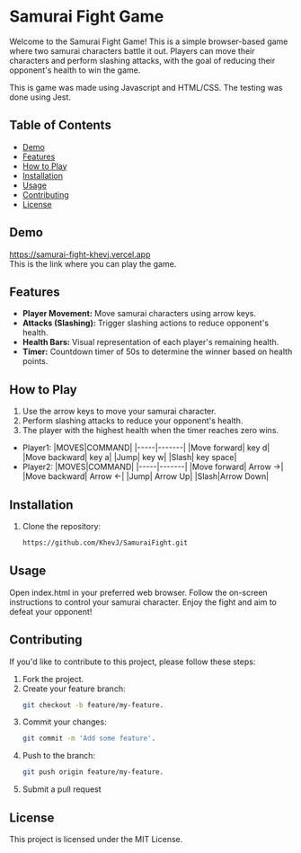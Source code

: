 # Samurai Fight Game

Welcome to the Samurai Fight Game! This is a simple browser-based game where two samurai characters battle it out. Players can move their characters and perform slashing attacks, with the goal of reducing their opponent's health to win the game.

This is game was made using Javascript and HTML/CSS. The testing was done using Jest.

## Table of Contents

- [Demo](#demo)
- [Features](#features)
- [How to Play](#how-to-play)
- [Installation](#installation)
- [Usage](#usage)
- [Contributing](#contributing)
- [License](#license)

## Demo

https://samurai-fight-khevj.vercel.app
<br>This is the link where you can play the game.

## Features

- **Player Movement:** Move samurai characters using arrow keys.
- **Attacks (Slashing):** Trigger slashing actions to reduce opponent's health.
- **Health Bars:** Visual representation of each player's remaining health.
- **Timer:** Countdown timer of 50s to determine the winner based on health points.



## How to Play

1. Use the arrow keys to move your samurai character.
2. Perform slashing attacks to reduce your opponent's health.
3. The player with the highest health when the timer reaches zero wins.
  - Player1:
    |MOVES|COMMAND|
    |-----|-------|
    |Move forward| key d|
    |Move backward| key a|
    |Jump| key w|
    |Slash| key space|
  - Player2:
    |MOVES|COMMAND|
    |-----|-------|
    |Move forward| Arrow ->|
    |Move backward| Arrow <-|
    |Jump| Arrow Up|
    |Slash|Arrow Down|
   

## Installation

1. Clone the repository:

   ```bash
   https://github.com/KhevJ/SamuraiFight.git


## Usage
Open index.html in your preferred web browser.
Follow the on-screen instructions to control your samurai character.
Enjoy the fight and aim to defeat your opponent!

## Contributing
If you'd like to contribute to this project, please follow these steps:

1. Fork the project.
2. Create your feature branch:
    ```bash
    git checkout -b feature/my-feature.
3. Commit your changes:
   ```bash
   git commit -m 'Add some feature'.
4. Push to the branch:
    ```bash
    git push origin feature/my-feature.
5. Submit a pull request

## License
This project is licensed under the MIT License.

